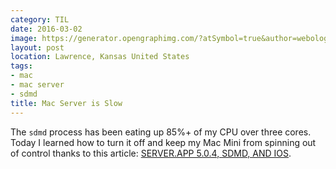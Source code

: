 ```yaml
---
category: TIL
date: 2016-03-02
image: https://generator.opengraphimg.com/?atSymbol=true&author=webology&authorSize=text-2xl&style=modern&tags=mac%2Cmac+server%2Csdmd&title=Mac+Server+is+Slow
layout: post
location: Lawrence, Kansas United States
tags:
- mac
- mac server
- sdmd
title: Mac Server is Slow
---
```


The `sdmd` process has been eating up 85%+ of my CPU over three cores. Today I learned how to turn it off and keep my Mac Mini from spinning out of control thanks to this article: [SERVER.APP 5.0.4, SDMD, AND IOS](https://osxbytes.wordpress.com/2015/10/02/server-app-5-0-4-sdmd-and-ios/).
